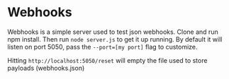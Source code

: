 # Webhooks
Webhooks is a simple server used to test json webhooks. Clone and run npm install. Then run `node server.js` to get it up running. By default it will listen on port 5050, pass the `--port=[my port]` flag to customize.

Hitting `http://localhost:5050/reset` will empty the file used to store payloads (webhooks.json)
